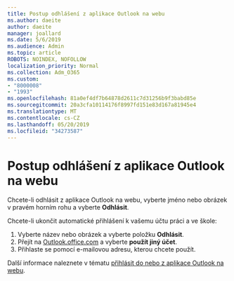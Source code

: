 ```yaml
---
title: Postup odhlášení z aplikace Outlook na webu
ms.author: daeite
author: daeite
manager: joallard
ms.date: 5/6/2019
ms.audience: Admin
ms.topic: article
ROBOTS: NOINDEX, NOFOLLOW
localization_priority: Normal
ms.collection: Adm_O365
ms.custom:
- "8000008"
- "1993"
ms.openlocfilehash: 81a0ef4df7b64878d2611c7d31256b9f3babd85e
ms.sourcegitcommit: 20a3cfa10114176f8997fd151e83d167a81945e4
ms.translationtype: MT
ms.contentlocale: cs-CZ
ms.lasthandoff: 05/20/2019
ms.locfileid: "34273587"
---
```

# <a name="how-to-sign-out-of-outlook-on-the-web"></a>Postup odhlášení z aplikace Outlook na webu

Chcete-li odhlásit z aplikace Outlook na webu, vyberte jméno nebo obrázek v pravém horním rohu a vyberte **Odhlásit**.

Chcete-li ukončit automatické přihlášení k vašemu účtu práci a ve škole:

1. Vyberte název nebo obrázek a vyberte položku **Odhlásit**.
1. Přejít na [Outlook.office.com](https://outlook.office.com/) a vyberte **použít jiný účet**.
1. Přihlaste se pomocí e-mailovou adresu, kterou chcete použít.

Další informace naleznete v tématu [přihlásit do nebo z aplikace Outlook na webu](https://support.office.com/article/763fab4d-0138-4814-b450-37fc286bcb79).